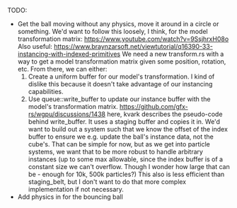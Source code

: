 TODO:
* Get the ball moving without any physics, move it around in a circle or something.
   We'd want to follow this loosely, I think, for the model transformation matrix: https://www.youtube.com/watch?v=9SsjhrxH08o
   Also useful: https://www.braynzarsoft.net/viewtutorial/q16390-33-instancing-with-indexed-primitives
   We need a new transform.rs with a way to get a model transformation matrix given some position, rotation, etc.
   From there, we can either:
   1. Create a uniform buffer for our model's transformation. I kind of dislike this because it doesn't take advantage of our instancing capabilities.
   2. Use queue::write_buffer to update our instance buffer with the model's transformation matrix.
      https://github.com/gfx-rs/wgpu/discussions/1438 here, kvark describes the pseudo-code behind write_buffer. It uses a staging buffer and copies it in.
      We'd want to build out a system such that we know the offset of the index buffer to ensure we e.g. update the ball's instance data, not the cube's.
      That can be simple for now, but as we get into particle systems, we want that to be more robust to handle arbitrary instances (up to some max allowable,
      since the index buffer is of a constant size we can't overflow. Though I wonder how large that can be - enough for 10k, 500k particles?)
      This also is less efficient than staging_belt, but I don't want to do that more complex implementation if not necessary.
* Add physics in for the bouncing ball